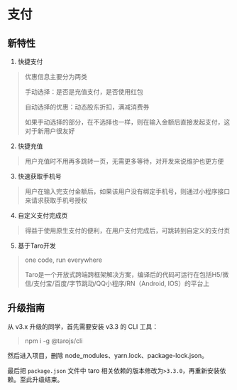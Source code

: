 # 支付

## 新特性

1. 快捷支付
> 优惠信息主要分为两类
>
>   手动选择：是否是充值支付，是否使用红包
>
>   自动选择的优惠：动态股东折扣，满减消费券
>
> 如果手动选择的部分，在不选择也一样，则在输入金额后直接发起支付，这对于新用户很友好

2. 快捷充值
> 用户充值时不用再多跳转一页，无需更多等待，对开发来说维护也更方便

3. 快速获取手机号
> 用户在输入完支付金额后，如果该用户没有绑定手机号，则通过小程序接口来请求获取手机号授权

4. 自定义支付完成页
> 得益于使用原生支付的便利，在用户支付完成后，可跳转到自定义的支付页

5. 基于Taro开发
> one code, run everywhere
>
> Taro是一个开放式跨端跨框架解决方案，编译后的代码可运行在包括H5/微信/支付宝/百度/字节跳动/QQ小程序/RN（Android, IOS）的平台上

## 升级指南

从 v3.x 升级的同学，首先需要安装 v3.3 的 CLI 工具：

> npm i -g @tarojs/cli

然后进入项目，删除 node_modules、yarn.lock、package-lock.json。

最后把
`package.json` 文件中 taro 相关依赖的版本修改为`>3.3.0`，再重新安装依赖。至此升级结束。

